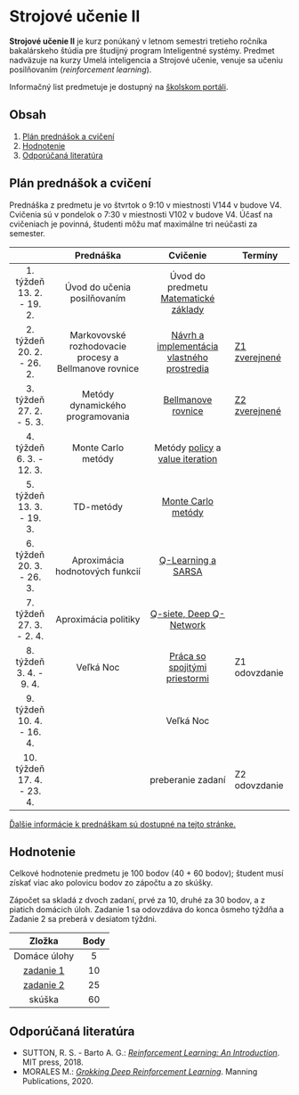 # Strojové učenie II

**Strojové učenie II** je kurz ponúkaný v letnom semestri tretieho ročníka bakalárskeho štúdia pre študijný program Inteligentné systémy. Predmet nadväzuje na kurzy Umelá inteligencia a Strojové učenie, venuje sa učeniu posilňovaním (*reinforcement learning*).

Informačný list predmetuje je dostupný na [školskom portáli](https://maisportal.tuke.sk/portal/studijneProgramy.mais).

## Obsah
1. [Plán prednášok a cvičení](#plan)
2. [Hodnotenie](#grading)
3. [Odporúčaná literatúra](#textbooks)

## Plán prednášok a cvičení <a name="plan"></a>

Prednáška z predmetu je vo štvrtok o 9:10 v miestnosti V144 v budove V4. Cvičenia sú v pondelok o 7:30 v miestnosti V102 v budove V4. Účasť na cvičeniach je povinná, študenti môžu mať maximálne tri neúčasti za semester.

|                               |                       Prednáška                       |                  Cvičenie                  |            Termíny             |
|:-----------------------------:|:-----------------------------------------------------:|:------------------------------------------:|--------------------------------|
|  1. týždeň<br>13. 2. - 19. 2. |              Úvod do učenia posilňovaním              |  Úvod do predmetu<br>[Matematické základy](https://marian.mach.website.tuke.sk/presentations/su2/prez-matrep.pdf)   |                                |
|  2. týždeň<br>20. 2. - 26. 2. | Markovovské rozhodovacie procesy a Bellmanove rovnice | [Návrh a implementácia vlastného prostredia](labs/lab02-creating-environments.ipynb) | [Z1 zverejnené](assignments/assignment1.md)                  |
|  3. týždeň<br>27. 2. - 5. 3.  |            Metódy dynamického programovania           |             [Bellmanove rovnice](labs/lab03-bellman-equation.ipynb)             | [Z2 zverejnené](assignments/assignment2.md)                  |
|  4. týždeň<br>6. 3. - 12. 3.  |                   Monte Carlo metódy                  |       Metódy [policy](labs/lab04a-policy-iteration.ipynb) a [value iteration](labs/lab04b-value-iteration.ipynb)      |                                |
|  5. týždeň<br>13. 3. - 19. 3. |				        TD-metódy  		    			|             [Monte Carlo metódy](labs/lab05-monte-carlo.ipynb)             |                                |
|  6. týždeň<br>20. 3. - 26. 3. |            Aproximácia hodnotových funkcií            |             [Q-Learning a SARSA](labs/lab06-q-learning-and-sarsa.ipynb)             |                                |
|  7. týždeň<br>27. 3. - 2. 4.  |                  Aproximácia politiky                 |           [Q-siete, Deep Q-Network](labs/lab07-q-networks.ipynb)          |                                |
|  8. týždeň<br>3. 4. - 9. 4.   |                       Veľká Noc                       |        [Práca so spojitými priestormi](labs/lab08-continuous-states.ipynb)       | Z1 odovzdanie                  |
|  9. týždeň<br>10. 4. - 16. 4. |                                                       |                 Veľká Noc                  |                                |
| 10. týždeň<br>17. 4. - 23. 4. |                                                       |              preberanie zadaní             | Z2 odovzdanie                  |

[Ďalšie informácie k prednáškam sú dostupné na tejto stránke.](https://marian.mach.website.tuke.sk/course-mlII-en.html)

## Hodnotenie <a name="grading"></a>

Celkové hodnotenie predmetu je 100 bodov (40 + 60 bodov); študent musí získať viac ako polovicu bodov zo zápočtu a zo skúšky.

Zápočet sa skladá z dvoch zadaní, prvé za 10, druhé za 30 bodov, a z piatich domácich úloh. Zadanie 1 sa odovzdáva do konca ôsmeho týždňa a Zadanie 2 sa preberá v desiatom týždni.

|                  Zložka                 | Body |
|:---------------------------------------:|:----:|
| Domáce úlohy							  |   5  |
| [zadanie 1](assignments/assignment1.md) |  10  |
| [zadanie 2](assignments/assignment2.md) |  25  |
| skúška                                  |  60  |

## Odporúčaná literatúra <a name="textbooks"></a>
* SUTTON, R. S. - Barto A. G.: [*Reinforcement Learning: An Introduction*](http://www.andrew.cmu.edu/course/10-703/textbook/BartoSutton.pdf). MIT press, 2018.
* MORALES M.: [*Grokking Deep Reinforcement Learning*](https://www.amazon.com/Grokking-Reinforcement-Learning-Miguel-Morales/dp/1617295450). Manning Publications, 2020.
